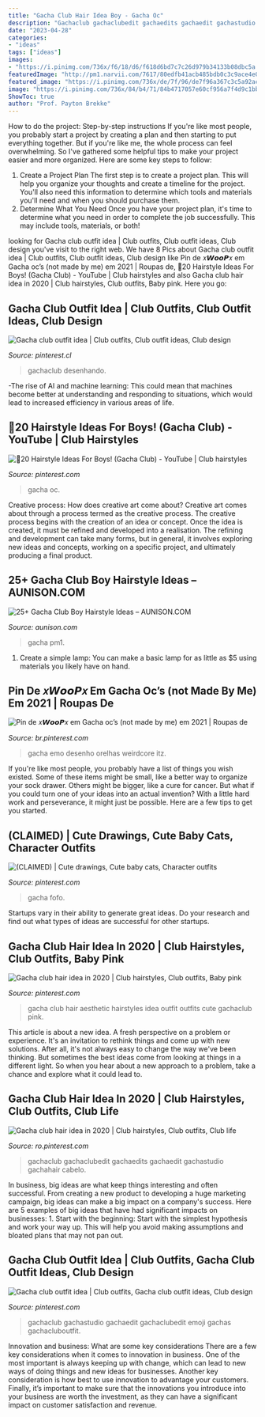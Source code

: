 ```yaml
---
title: "Gacha Club Hair Idea Boy - Gacha Oc"
description: "Gachaclub gachaclubedit gachaedits gachaedit gachastudio gachahair cabelo"
date: "2023-04-28"
categories:
- "ideas"
tags: ["ideas"]
images:
- "https://i.pinimg.com/736x/f6/18/d6/f618d6bd7c7c26d979b34133b08dbc5a.jpg"
featuredImage: "http://pm1.narvii.com/7617/80edfb41acb485bdb0c3c9ace4e0f493a202c508r1-1280-720v2_uhq.jpg"
featured_image: "https://i.pinimg.com/736x/de/7f/96/de7f96a367c3c5a92acfbfbe762a3670.jpg"
image: "https://i.pinimg.com/736x/84/b4/71/84b4717057e60cf956a7f4d9c1bb6e95.jpg"
ShowToc: true
author: "Prof. Payton Brekke"
---
```



How to do the project: Step-by-step instructions
If you're like most people, you probably start a project by creating a plan and then starting to put everything together. But if you're like me, the whole process can feel overwhelming. So I've gathered some helpful tips to make your project easier and more organized. Here are some key steps to follow:
1. Create a Project Plan 
The first step is to create a project plan. This will help you organize your thoughts and create a timeline for the project. You'll also need this information to determine which tools and materials you'll need and when you should purchase them. 
2. Determine What You Need 
Once you have your project plan, it's time to determine what you need in order to complete the job successfully. This may include tools, materials, or both! 

	

		
looking for Gacha club outfit idea | Club outfits, Club outfit ideas, Club design you've visit to the right web. We have 8 Pics about Gacha club outfit idea | Club outfits, Club outfit ideas, Club design like Pin de 𝑥𝙒𝙤𝙤𝙋𝑥 em Gacha oc’s (not made by me) em 2021 | Roupas de, 🌻20 Hairstyle Ideas For Boys! (Gacha Club) - YouTube | Club hairstyles and also Gacha club hair idea in 2020 | Club hairstyles, Club outfits, Baby pink. Here you go:
		
    
## Gacha Club Outfit Idea | Club Outfits, Club Outfit Ideas, Club Design

<img loading=lazy src="https://i.pinimg.com/736x/84/b4/71/84b4717057e60cf956a7f4d9c1bb6e95.jpg" onerror="this.onerror=null;this.src='https://tse1.mm.bing.net/th?id=OIP.EjGUFegHsZDU-VpEyTNLfgHaHW&amp;pid=15.1';" alt="Gacha club outfit idea | Club outfits, Club outfit ideas, Club design">

_Source: pinterest.cl_

>gachaclub desenhando. 

	

-The rise of AI and machine learning: This could mean that machines become better at understanding and responding to situations, which would lead to increased efficiency in various areas of life.

    
## 🌻20 Hairstyle Ideas For Boys! (Gacha Club) - YouTube | Club Hairstyles

<img loading=lazy src="https://i.pinimg.com/736x/19/cb/8f/19cb8fde3900179a20c474ae4703b160.jpg" onerror="this.onerror=null;this.src='https://tse2.mm.bing.net/th?id=OIP.i9t_1oSo6Yr4EBtyVhMfXwHaFj&amp;pid=15.1';" alt="🌻20 Hairstyle Ideas For Boys! (Gacha Club) - YouTube | Club hairstyles">

_Source: pinterest.com_

>gacha oc. 

	

Creative process: How does creative art come about?
Creative art comes about through a process termed as the creative process. The creative process begins with the creation of an idea or concept. Once the idea is created, it must be refined and developed into a realisation. The refining and development can take many forms, but in general, it involves exploring new ideas and concepts, working on a specific project, and ultimately producing a final product.

    
## 25+ Gacha Club Boy Hairstyle Ideas – AUNISON.COM

<img loading=lazy src="http://pm1.narvii.com/7617/80edfb41acb485bdb0c3c9ace4e0f493a202c508r1-1280-720v2_uhq.jpg" onerror="this.onerror=null;this.src='https://tse3.mm.bing.net/th?id=OIP.AsEE4uY1aDIPWmbyaKILqgHaEK&amp;pid=15.1';" alt="25+ Gacha Club Boy Hairstyle Ideas – AUNISON.COM">

_Source: aunison.com_

>gacha pm1. 

	

1. Create a simple lamp: You can make a basic lamp for as little as $5 using materials you likely have on hand.

    
## Pin De 𝑥𝙒𝙤𝙤𝙋𝑥 Em Gacha Oc’s (not Made By Me) Em 2021 | Roupas De

<img loading=lazy src="https://i.pinimg.com/736x/f6/18/d6/f618d6bd7c7c26d979b34133b08dbc5a.jpg" onerror="this.onerror=null;this.src='https://tse4.mm.bing.net/th?id=OIP.1EIuTlZd9sTvlumOGWz1gwHaHa&amp;pid=15.1';" alt="Pin de 𝑥𝙒𝙤𝙤𝙋𝑥 em Gacha oc’s (not made by me) em 2021 | Roupas de">

_Source: br.pinterest.com_

>gacha emo desenho orelhas weirdcore itz. 

	

If you're like most people, you probably have a list of things you wish existed. Some of these items might be small, like a better way to organize your sock drawer. Others might be bigger, like a cure for cancer. But what if you could turn one of your ideas into an actual invention? With a little hard work and perseverance, it might just be possible. Here are a few tips to get you started.

    
## (CLAIMED) | Cute Drawings, Cute Baby Cats, Character Outfits

<img loading=lazy src="https://i.pinimg.com/736x/de/7f/96/de7f96a367c3c5a92acfbfbe762a3670.jpg" onerror="this.onerror=null;this.src='https://tse3.mm.bing.net/th?id=OIP.Pf8fXdl_GNHTRGHuOiKojAHaKW&amp;pid=15.1';" alt="(CLAIMED) | Cute drawings, Cute baby cats, Character outfits">

_Source: pinterest.com_

>gacha fofo. 

	

Startups vary in their ability to generate great ideas. Do your research and find out what types of ideas are successful for other startups.

    
## Gacha Club Hair Idea In 2020 | Club Hairstyles, Club Outfits, Baby Pink

<img loading=lazy src="https://i.pinimg.com/736x/7b/62/0a/7b620a513a671e28aa57660d94e7213d.jpg" onerror="this.onerror=null;this.src='https://tse1.mm.bing.net/th?id=OIP.yKgfMXrmlKs04RQEmid8hgHaHW&amp;pid=15.1';" alt="Gacha club hair idea in 2020 | Club hairstyles, Club outfits, Baby pink">

_Source: pinterest.com_

>gacha club hair aesthetic hairstyles idea outfit outfits cute gachaclub pink. 

	

This article is about a new idea. A fresh perspective on a problem or experience. It's an invitation to rethink things and come up with new solutions. After all, it's not always easy to change the way we've been thinking. But sometimes the best ideas come from looking at things in a different light. So when you hear about a new approach to a problem, take a chance and explore what it could lead to.

    
## Gacha Club Hair Idea In 2020 | Club Hairstyles, Club Outfits, Club Life

<img loading=lazy src="https://i.pinimg.com/736x/b3/e7/06/b3e70601a9e95b82473a78f20f6549ca.jpg" onerror="this.onerror=null;this.src='https://tse4.mm.bing.net/th?id=OIP.UegShKbCbgVtVwJSm9iqWAHaHS&amp;pid=15.1';" alt="Gacha club hair idea in 2020 | Club hairstyles, Club outfits, Club life">

_Source: ro.pinterest.com_

>gachaclub gachaclubedit gachaedits gachaedit gachastudio gachahair cabelo. 

	

In business, big ideas are what keep things interesting and often successful. From creating a new product to developing a huge marketing campaign, big ideas can make a big impact on a company's success. Here are 5 examples of big ideas that have had significant impacts on businesses: 1. Start with the beginning: Start with the simplest hypothesis and work your way up. This will help you avoid making assumptions and bloated plans that may not pan out. 
    
## Gacha Club Outfit Idea | Club Outfits, Gacha Club Outfit Ideas, Club Design

<img loading=lazy src="https://i.pinimg.com/736x/d9/b8/a8/d9b8a86a5341c847688ec29066ea53de.jpg" onerror="this.onerror=null;this.src='https://tse3.mm.bing.net/th?id=OIP._tlVss6gng4kLih3mHRrQAHaHZ&amp;pid=15.1';" alt="Gacha club outfit idea | Club outfits, Gacha club outfit ideas, Club design">

_Source: pinterest.com_

>gachaclub gachastudio gachaedit gachaclubedit emoji gachas gachacluboutfit. 

	

Innovation and business: What are some key considerations
There are a few key considerations when it comes to innovation in business. One of the most important is always keeping up with change, which can lead to new ways of doing things and new ideas for businesses. Another key consideration is how best to use innovation to advantage your customers. Finally, it’s important to make sure that the innovations you introduce into your business are worth the investment, as they can have a significant impact on customer satisfaction and revenue.

